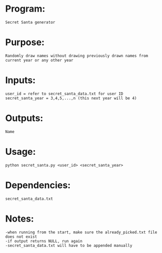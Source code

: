 # Program:
	Secret Santa generator

# Purpose: 
	Randomly draw names without drawing previously drawn names from current year or any other year

# Inputs:
	user_id = refer to secret_santa_data.txt for user ID
	secret_santa_year = 3,4,5,...,n (this next year will be 4)

# Outputs: 
	Name

# Usage: 
	python secret_santa.py <user_id> <secret_santa_year>

# Dependencies: 
	secret_santa_data.txt

# Notes:
	-when running from the start, make sure the already_picked.txt file does not exist
	-if output returns NULL, run again
	-secret_santa_data.txt will have to be appended manually
